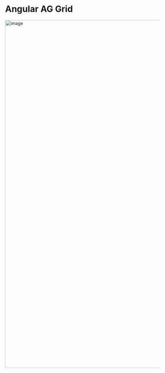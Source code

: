 # Angular AG Grid

<img width="1133" alt="image" src="https://github.com/user-attachments/assets/cca475a1-2544-4282-b5b0-0be95403a34e" />
